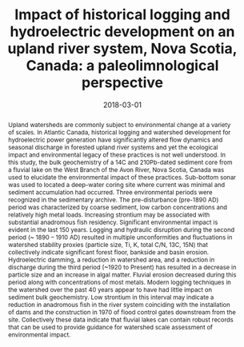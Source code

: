 ---
abstract: "Upland watersheds are commonly subject to environmental change at a variety of scales. In Atlantic Canada, historical logging and watershed development for hydroelectric power generation have significantly altered flow dynamics and seasonal discharge in forested upland river systems and yet the ecological impact and environmental legacy of these practices is not well understood. In this study, the bulk geochemistry of a 14C and 210Pb-dated sediment core from a fluvial lake on the West Branch of the Avon River, Nova Scotia, Canada was used to elucidate the environmental impact of these practices.

Sub-bottom sonar was used to located a deep-water coring site where current was minimal and sediment accumulation had occurred. Three environmental periods were recognized in the sedimentary archive. The pre-disturbance (pre-1890 AD) period was characterized by coarse sediment, low carbon concentrations and relatively high metal loads. Increasing strontium may be associated with substantial anadromous fish residency. Significant environmental impact is evident in the last 150 years. Logging and hydraulic disruption during the second period (~ 1890 – 1910 AD) resulted in multiple unconformities and fluctuations in watershed stability proxies (particle size, Ti, K, total C/N, 13C, 15N) that collectively indicate significant forest floor, bankside and basin erosion. Hydroelectric damming, a reduction in watershed area, and a reduction in discharge during the third period (~1920 to Present) has resulted in a decrease in particle size and an increase in algal matter. Fluvial erosion decreased during this period along with concentrations of most metals. Modern logging techniques in the watershed over the past 40 years appear to have had little impact on sediment bulk geochemistry. Low strontium in this interval may indicate a reduction in anadromous fish in the river system coinciding with the installation of dams and the construction in 1970 of flood control gates downstream from the site. Collectively these data indicate that fluvial lakes can contain robust records that can be used to provide guidance for watershed scale assessment of environmental impact."
authors: ["Adam Godfrey", "Ian S. Spooner", "Mark L. Mallory", "admin", "Chris E. White"]
date: "2018-03-01"
doi: "10.1130/abs/2018NE-311065"
featured: false
image:
  caption: ""
  focal_point: ""
  preview_only: false
projects: []
publication: "Geological Society of America Northeast Section"
publication_short: ""
publication_types: ["1"]
summary: ""
tags: []
title: "Impact of historical logging and hydroelectric development on an upland river system, Nova Scotia, Canada: a paleolimnological perspective"
url_code: ""
url_dataset: ""
url_pdf: ""
url_poster: ""
url_project: ""
url_slides: ""
url_source: ""
url_video: ""
---